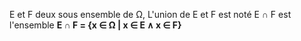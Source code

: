 E et F deux sous ensemble de Ω,
L'union de E et F est noté E ∩ F est l'ensemble **E ∩ F = {x ∈ Ω | x ∈ E ∧ x ∈ F}** 